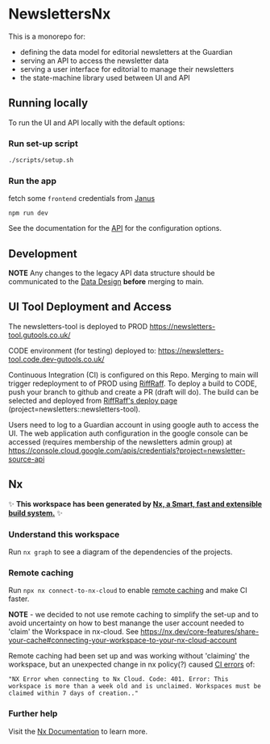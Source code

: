 # NewslettersNx

This is a monorepo for:

-   defining the data model for editorial newsletters at the Guardian
-   serving an API to access the newsletter data
-   serving a user interface for editorial to manage their newsletters
-   the state-machine library used between UI and API

## Running locally

To run the UI and API locally with the default options:

### Run set-up script

```bash
./scripts/setup.sh
```

### Run the app

fetch some `frontend` credentials from [Janus](https://janus.gutools.co.uk/credentials?permissionId=frontend-dev&tzOffset=1) 

`npm run dev`

See the documentation for the [API](apps/newsletters-api/README.md) for the configuration options.

## Development

**NOTE** Any changes to the legacy API data structure should be communicated to the [Data Design](mailto:data.design@theguardian.com) **before** merging to main.

## UI Tool Deployment and Access

The newsletters-tool is deployed to PROD
https://newsletters-tool.gutools.co.uk/

CODE environment (for testing) deployed to:
https://newsletters-tool.code.dev-gutools.co.uk/

Continuous Integration (CI) is configured on this Repo. Merging to main will trigger redeployment to of PROD using [RiffRaff](https://riffraff.gutools.co.uk/). To deploy a build to CODE, push your branch to github and create a PR (draft will do). The build can be selected and deployed from [RiffRaff's deploy page](https://riffraff.gutools.co.uk/deployment/request) (project=newsletters::newsletters-tool).

Users need to log to a Guardian account in using google auth to access the UI. The web application auth configuration in the google console can be accessed (requires membership of the newsletters admin group) at
https://console.cloud.google.com/apis/credentials?project=newsletter-source-api

## Nx

✨ **This workspace has been generated by [Nx, a Smart, fast and extensible build system.](https://nx.dev)** ✨

### Understand this workspace

Run `nx graph` to see a diagram of the dependencies of the projects.

### Remote caching

Run `npx nx connect-to-nx-cloud` to enable [remote caching](https://nx.app) and make CI faster.

**NOTE** - we decided to not use remote caching to simplify the set-up and to avoid uncertainty on how to best manange the user account needed to 'claim' the Workspace in nx-cloud. See https://nx.dev/core-features/share-your-cache#connecting-your-workspace-to-your-nx-cloud-account

Remote caching had been set up and was working without 'claiming' the workspace, but an unexpected change in nx policy(?) caused [CI errors](https://github.com/guardian/newsletters-nx/actions/runs/5043176034/jobs/9044634561?pr=136) of:

`"NX Error when connecting to Nx Cloud. Code: 401. Error: This workspace is more than a week old and is unclaimed. Workspaces must be claimed within 7 days of creation.."`

### Further help

Visit the [Nx Documentation](https://nx.dev) to learn more.
